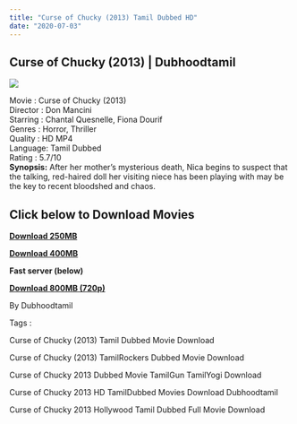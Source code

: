 ```yaml
---
title: "Curse of Chucky (2013) Tamil Dubbed HD"
date: "2020-07-03"
---
```


## Curse of Chucky (2013) | Dubhoodtamil

[![](https://1.bp.blogspot.com/-YPZS8fKsvdg/Xv8ccHYBVQI/AAAAAAAABnw/NZBmOX73BUUSt3Qhj3CmJnQ4k7mLJzhHgCNcBGAsYHQ/s640/MV5BOGY1NTMxNzAtMTM4NS00NDMxLWEzZWUtOWVmYWY2MzQyZDQwXkEyXkFqcGdeQXVyMTQxNzMzNDI{6a9242ac63492b6a27eb196a6e17803ac8b6d8f05d0536ef84b9c25d26eb437e}2540._V1_.jpg)](https://1.bp.blogspot.com/-YPZS8fKsvdg/Xv8ccHYBVQI/AAAAAAAABnw/NZBmOX73BUUSt3Qhj3CmJnQ4k7mLJzhHgCNcBGAsYHQ/s1600/MV5BOGY1NTMxNzAtMTM4NS00NDMxLWEzZWUtOWVmYWY2MzQyZDQwXkEyXkFqcGdeQXVyMTQxNzMzNDI{6a9242ac63492b6a27eb196a6e17803ac8b6d8f05d0536ef84b9c25d26eb437e}2540._V1_.jpg)

  

Movie : Curse of Chucky (2013)  
Director : Don Mancini  
Starring : Chantal Quesnelle, Fiona Dourif  
Genres : Horror, Thriller  
Quality : HD MP4  
Language: Tamil Dubbed  
Rating : 5.7/10  
**Synopsis:** After her mother’s mysterious death, Nica begins to suspect that the talking, red-haired doll her visiting niece has been playing with may be the key to recent bloodshed and chaos.

## Click below to Download Movies

**[Download 250MB](https://oncehelp.com/cruse-of-chucky-250MB)**

**[Download 400MB](https://oncehelp.com/cruse-of-chucky-400Mb)**

**Fast server (below)**

**[Download 800MB (720p)](https://oncehelp.com/cruse-of-chucky-800MB)**

By Dubhoodtamil

  

  

Tags :

  

Curse of Chucky (2013) Tamil Dubbed Movie Download

  

Curse of Chucky (2013) TamilRockers Dubbed Movie Download

  

Curse of Chucky 2013 Dubbed Movie TamilGun TamilYogi Download

  

Curse of Chucky 2013 HD TamilDubbed Movies Download Dubhoodtamil

  

Curse of Chucky 2013 Hollywood Tamil Dubbed Full Movie Download
